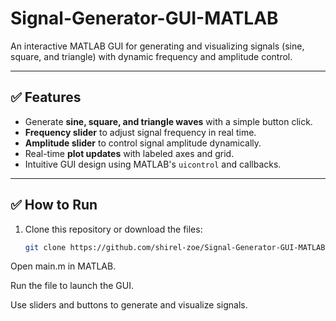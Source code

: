 # Signal-Generator-GUI-MATLAB
An interactive MATLAB GUI for generating and visualizing signals (sine, square, and triangle) with dynamic frequency and amplitude control.

---

## ✅ Features
- Generate **sine, square, and triangle waves** with a simple button click.
- **Frequency slider** to adjust signal frequency in real time.
- **Amplitude slider** to control signal amplitude dynamically.
- Real-time **plot updates** with labeled axes and grid.
- Intuitive GUI design using MATLAB's `uicontrol` and callbacks.

---

## ✅ How to Run
1. Clone this repository or download the files:
   ```bash
   git clone https://github.com/shirel-zoe/Signal-Generator-GUI-MATLAB.git
Open main.m in MATLAB.

Run the file to launch the GUI.

Use sliders and buttons to generate and visualize signals.



